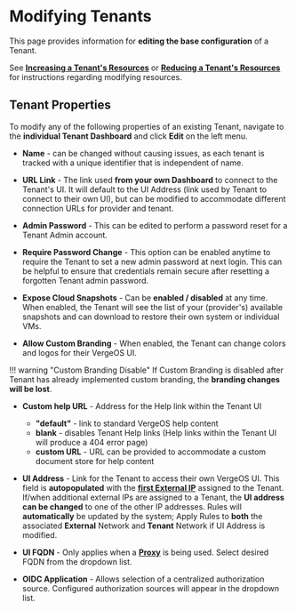 # Modifying Tenants

This page provides information for **editing the base configuration** of a Tenant.  

See [**Increasing a Tenant's Resources**](/product-guide/tenants/add-tenant-resources) or [**Reducing a Tenant's Resources**](/product-guide/tenants/reduce-tenant-resources) for instructions regarding modifying resources.

## Tenant Properties

To modify any of the following properties of an existing Tenant, navigate to the **individual Tenant Dashboard** and click **Edit** on the left menu.

* **Name** - can be changed without causing issues, as each tenant is tracked with a unique identifier that is independent of name.

* **URL Link** - The link used **from your own Dashboard** to connect to the Tenant's UI. It will default to the UI Address (link used by Tenant to connect to their own UI), but can be modified to accommodate different connection URLs for provider and tenant.

* **Admin Password** - This can be edited to perform a password reset for a Tenant Admin account.

* **Require Password Change** - This option can be enabled anytime to require the Tenant to set a new admin password at next login. This can be helpful to ensure that credentials remain secure after resetting a forgotten Tenant admin password.

* **Expose Cloud Snapshots** - Can be **enabled / disabled** at any time. When enabled, the Tenant will see the list of your (provider's) available snapshots and can download to restore their own system or individual VMs.

* **Allow Custom Branding** - When enabled, the Tenant can change colors and logos for their VergeOS UI.  

!!! warning "Custom Branding Disable"
    If Custom Branding is disabled after Tenant has already implemented custom branding, the **branding changes will be lost**.

* **Custom help URL** - Address for the Help link within the Tenant UI
  * **"default"** - link to standard VergeOS help content
  * **blank** - disables Tenant Help links (Help links within the Tenant UI will produce a 404 error page)
  * **custom URL** - URL can be provided to accommodate a custom document store for help content

* **UI Address** - Link for the Tenant to access their own VergeOS UI. This field is **autopopulated** with the [**first External IP**](/product-guide/networks/assign-ip-to-tenant) assigned to the Tenant. If/when additional external IPs are assigned to a Tenant, the **UI address can be changed** to one of the other IP addresses. Rules will **automatically** be updated by the system; Apply Rules to **both** the associated **External** Network and **Tenant** Network if UI Address is modified.

* **UI FQDN** - Only applies when a [**Proxy**](/knowledge-base/configuring-proxy) is being used. Select desired FQDN from the dropdown list.  

* **OIDC Application** - Allows selection of a centralized authorization source. Configured authorization sources will appear in the dropdown list.
